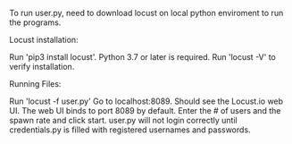 To run user.py, need to download locust on local python enviroment to run the programs.

Locust installation: 

Run 'pip3 install locust'. Python 3.7 or later is required. 
Run 'locust -V' to verify installation. 

Running Files:

Run 'locust -f user.py'
Go to localhost:8089. Should see the Locust.io web UI. The web UI binds to port 8089 by default. 
Enter the # of users and the spawn rate and click start. 
user.py will not login correctly until credentials.py is filled with registered usernames and passwords. 
